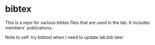 # bibtex
This is a repo for various bibtex files that are used in the lab. It includes members' publications.

Note to self: try bibtool when I need to update lab.bib later
